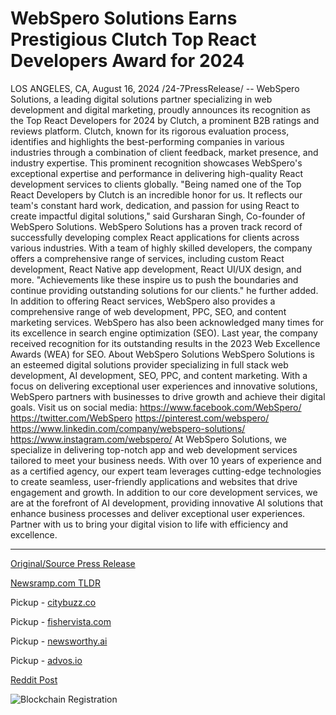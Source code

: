 # WebSpero Solutions Earns Prestigious Clutch Top React Developers Award for 2024

LOS ANGELES, CA, August 16, 2024 /24-7PressRelease/ -- WebSpero Solutions, a leading digital solutions partner specializing in web development and digital marketing, proudly announces its recognition as the Top React Developers for 2024 by Clutch, a prominent B2B ratings and reviews platform.  Clutch, known for its rigorous evaluation process, identifies and highlights the best-performing companies in various industries through a combination of client feedback, market presence, and industry expertise.  This prominent recognition showcases WebSpero's exceptional expertise and performance in delivering high-quality React development services to clients globally.  "Being named one of the Top React Developers by Clutch is an incredible honor for us. It reflects our team's constant hard work, dedication, and passion for using React to create impactful digital solutions," said Gursharan Singh, Co-founder of WebSpero Solutions.  WebSpero Solutions has a proven track record of successfully developing complex React applications for clients across various industries. With a team of highly skilled developers, the company offers a comprehensive range of services, including custom React development, React Native app development, React UI/UX design, and more.  "Achievements like these inspire us to push the boundaries and continue providing outstanding solutions for our clients." he further added.  In addition to offering React services, WebSpero also provides a comprehensive range of web development, PPC, SEO, and content marketing services.   WebSpero has also been acknowledged many times for its excellence in search engine optimization (SEO). Last year, the company received recognition for its outstanding results in the 2023 Web Excellence Awards (WEA) for SEO.  About WebSpero Solutions  WebSpero Solutions is an esteemed digital solutions provider specializing in full stack web development, AI development, SEO, PPC, and content marketing. With a focus on delivering exceptional user experiences and innovative solutions, WebSpero partners with businesses to drive growth and achieve their digital goals.  Visit us on social media:  https://www.facebook.com/WebSpero/ https://twitter.com/WebSpero https://pinterest.com/webspero/ https://www.linkedin.com/company/webspero-solutions/ https://www.instagram.com/webspero/  At WebSpero Solutions, we specialize in delivering top-notch app and web development services tailored to meet your business needs. With over 10 years of experience and as a certified agency, our expert team leverages cutting-edge technologies to create seamless, user-friendly applications and websites that drive engagement and growth.  In addition to our core development services, we are at the forefront of AI development, providing innovative AI solutions that enhance business processes and deliver exceptional user experiences. Partner with us to bring your digital vision to life with efficiency and excellence. 

---

[Original/Source Press Release](https://www.24-7pressrelease.com/press-release/513425/webspero-solutions-earns-prestigious-clutch-top-react-developers-award-for-2024)
                    

[Newsramp.com TLDR](https://newsramp.com/curated-news/webspero-solutions-named-top-react-developers-for-2024-by-clutch/a3798c6c57034c56c6956aa1b27f42bc) 


Pickup - [citybuzz.co](https://citybuzz.co/2024/08/16/webspero-solutions-named-top-react-developer-for-2024-by-clutch)

Pickup - [fishervista.com](https://fishervista.com/en/webspero-solutions-awarded-clutch-top-react-developers-for-2024/20245777)

Pickup - [newsworthy.ai](https://newsworthy.ai/curated/webspero-solutions-named-top-react-developer-for-2024-by-clutch/20245777)

Pickup - [advos.io](https://advos.io/en/webspero-solutions-earns-clutch-s-top-react-developers-award-for-2024/20245777)
 



[Reddit Post](https://www.reddit.com/r/AwardsAndRecognition/comments/1etih3v/webspero_solutions_named_top_react_developers_for/) 



![Blockchain Registration](https://cdn.newsramp.app/24-7PressRelease/qrcode/248/16/hintZ3bf.webp)
